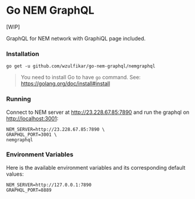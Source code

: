 # Go NEM GraphQL
[WIP]

GraphQL for NEM network with GraphiQL page included.


### Installation

`go get -u github.com/wzulfikar/go-nem-graphql/nemgraphql`

> You need to install Go to have `go` command. See: https://golang.org/doc/install#install

### Running

Connect to NEM server at http://23.228.67.85:7890 and run the graphql on [http://localhost:3001](http://localhost:3001):

```
NEM_SERVER=http://23.228.67.85:7890 \
GRAPHQL_PORT=3001 \
nemgraphql
```

### Environment Variables

Here is the available environment variables and its corresponding default values:

```
NEM_SERVER=http://127.0.0.1:7890
GRAPHQL_PORT=8889
```
